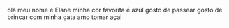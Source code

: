 olá meu nome é Elane
minha cor favorita é azul
gosto de passear
gosto de brincar com minha gata
amo tomar açai
